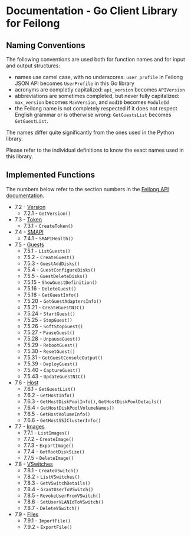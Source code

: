 # Documentation - Go Client Library for Feilong


## Naming Conventions

The following conventions are used both for function names and for input and output structures:

 * names use camel case, with no underscores: `user_profile` in Feilong JSON API becomes `UserProfile` in this Go library
 * acronyms are completly capitalized: `api_version` becomes `APIVersion`
 * abbreviations are sometimes completed, but never fully capitalized: `max_version` becomes `MaxVersion`, and `modID` becomes `ModuleId`
 * the Feilong name is not completely respected if it does not respect English grammar or is otherwise wrong: `GetGuestsList` becomes `GetGuestList`.

The names differ quite significantly from the ones used in the Python library.

Please refer to the individual definitions to know the exact names used in this library.


## Implemented Functions

The numbers below refer to the section numbers in the [Feilong API documentation](https://cloudlib4zvm.readthedocs.io/en/latest/restapi.html).

 * 7.2 - [Version](https://github.com/Bischoff/feilong-client-go/blob/main/version.go)
   * 7.2.1 - `GetVersion()`
 * 7.3 - [Token](https://github.com/Bischoff/feilong-client-go/blob/main/token.go)
   * 7.3.1 - `CreateToken()`
 * 7.4 - [SMAPI](https://github.com/Bischoff/feilong-client-go/blob/main/smapi.go)
   * 7.4.1 - `SMAPIHealth()`
 * 7.5 - [Guests](https://github.com/Bischoff/feilong-client-go/blob/main/guests.go)
   * 7.5.1 - `ListGuests()`
   * 7.5.2 - `CreateGuest()`
   * 7.5.3 - `GuestAddDisks()`
   * 7.5.4 - `GuestConfigureDisks()`
   * 7.5.5 - `GuestDeleteDisks()`
   * 7.5.15 - `ShowGuestDefinition()`
   * 7.5.16 - `DeleteGuest()`
   * 7.5.18 - `GetGuestInfo()`
   * 7.5.20 - `GetGuestAdaptersInfo()`
   * 7.5.21 - `CreateGuestNIC()`
   * 7.5.24 - `StartGuest()`
   * 7.5.25 - `StopGuest()`
   * 7.5.26 - `SoftStopGuest()`
   * 7.5.27 - `PauseGuest()`
   * 7.5.28 - `UnpauseGuest()`
   * 7.5.29 - `RebootGuest()`
   * 7.5.30 - `ResetGuest()`
   * 7.5.31 - `GetGuestConsoleOutput()`
   * 7.5.39 - `DeployGuest()`
   * 7.5.40 - `CaptureGuest()`
   * 7.5.43 - `UpdateGuestNIC()`
 * 7.6 - [Host](https://github.com/Bischoff/feilong-client-go/blob/main/host.go)
   * 7.6.1 - `GetGuestList()`
   * 7.6.2 - `GetHostInfo()`
   * 7.6.3 - `GetHostDiskPoolInfo()`, `GetHostDiskPoolDetails()`
   * 7.6.4 - `GetHostDiskPoolVolumeNames()`
   * 7.6.5 - `GetHostVolumeInfo()`
   * 7.6.6 - `GetHostSSIClusterInfo()`
 * 7.7 - [Images](https://github.com/Bischoff/feilong-client-go/blob/main/images.go)
   * 7.7.1 - `ListImages()`
   * 7.7.2 - `CreateImage()`
   * 7.7.3 - `ExportImage()`
   * 7.7.4 - `GetRootDiskSize()`
   * 7.7.5 - `DeleteImage()`
 * 7.8 - [VSwitches](https://github.com/Bischoff/feilong-client-go/blob/main/vswitches.go)
   * 7.8.1 - `CreateVSwitch()`
   * 7.8.2 - `ListVSwitches()`
   * 7.8.3 - `GetVSwitchDetails()`
   * 7.8.4 - `GrantUserToVSwitch()`
   * 7.8.5 - `RevokeUserFromVSwitch()`
   * 7.8.6 - `SetUserVLANIdToVSwitch()`
   * 7.8.7 - `DeleteVSwitch()`
 * 7.9 - [Files](https://github.com/Bischoff/feilong-client-go/blob/main/file.go)
   * 7.9.1 - `ImportFile()`
   * 7.9.2 - `ExportFile()`
